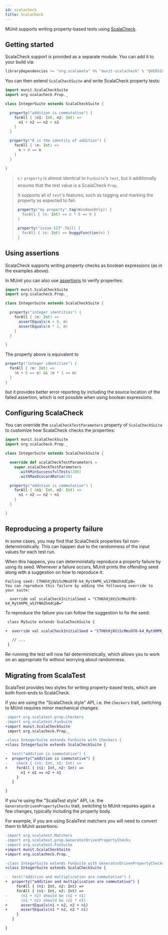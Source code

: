 ```yaml
---
id: scalacheck
title: ScalaCheck
---
```


MUnit supports writing property-based tests using
[ScalaCheck](http://www.scalacheck.org/).

## Getting started

ScalaCheck support is provided as a separate module. You can add it to your
build via:

```scala
libraryDependencies += "org.scalameta" %% "munit-scalacheck" % "@VERSION@" % Test
```

You can then extend `ScalaCheckSuite` and write ScalaCheck property tests:

```scala mdoc
import munit.ScalaCheckSuite
import org.scalacheck.Prop._

class IntegerSuite extends ScalaCheckSuite {

  property("addition is commutative") {
    forAll { (n1: Int, n2: Int) =>
      n1 + n2 == n2 + n1
    }
  }

  property("0 is the identity of addition") {
    forAll { (n: Int) =>
      n + 0 == n
    }
  }

}
```

> 👉 `property` is almost identical to `FunSuite`'s `test`, but it additionally
> ensures that the test value is a ScalaCheck `Prop`.
>
> It supports all of `test`'s features, such as tagging and marking the property
> as expected to fail:
>
> ```scala
> property("my property".tag(WindowsOnly)) {
>   forAll { (n: Int) => n * 0 == 0 }
> }
> ```
>
> ```scala
> property("issue-123".fail) {
>   forAll { (n: Int) => buggyFunction(n) }
> }
> ```

## Using assertions

ScalaCheck supports writing property checks as boolean expressions (as in the
examples above).

In MUnit you can also use [assertions](../assertions.md) to verify properties:

```scala mdoc:reset
import munit.ScalaCheckSuite
import org.scalacheck.Prop._

class IntegerSuite extends ScalaCheckSuite {

  property("integer identities") {
    forAll { (n: Int) =>
      assertEquals(n + 0, n)
      assertEquals(n * 1, n)
    }
  }

}
```

The property above is equivalent to

```scala
property("integer identities") {
  forAll { (n: Int) =>
    (n + 0 == n) && (n * 1 == n)
  }
}
```

but it provides better error reporting by including the source location of the
failed assertion, which is not possible when using boolean expressions.

## Configuring ScalaCheck

You can override the `scalaCheckTestParameters` property of `ScalaCheckSuite` to
customize how ScalaCheck checks the properties:

```scala mdoc:reset
import munit.ScalaCheckSuite
import org.scalacheck.Prop._

class IntegerSuite extends ScalaCheckSuite {

  override def scalaCheckTestParameters =
    super.scalaCheckTestParameters
      .withMinSuccessfulTests(200)
      .withMaxDiscardRatio(10)

  property("addition is commutative") {
    forAll { (n1: Int, n2: Int) =>
      n1 + n2 == n2 + n1
    }
  }

}
```

## Reproducing a property failure

In some cases, you may find that ScalaCheck properties fail
non-deterministically. This can happen due to the randomness of the input values
for each test run.

When this happens, you can deterministally reproduce a property failure by using
its seed. Whenever a failure occurs, MUnit prints the offending seed along with
a suggestion on how to reproduce it:

```
Failing seed: CTH6hXj8ViScMmsO78-k4_RytXHPK_wSJYNH2h4dCpB=
You can reproduce this failure by adding the following override to your suite:

  override val scalaCheckInitialSeed = "CTH6hXj8ViScMmsO78-k4_RytXHPK_wSJYNH2h4dCpB="

```

To reproduce the failure you can follow the suggestion to fix the seed:

```diff
 class MySuite extends ScalaCheckSuite {

+  override val scalaCheckInitialSeed = "CTH6hXj8ViScMmsO78-k4_RytXHPK_wSJYNH2h4dCpB="

   // ...
 }
```

Re-running the test will now fail deterministically, which allows you to work on
an appropriate fix without worrying about randomness.

## Migrating from ScalaTest

ScalaTest provides two styles for writing property-based tests, which are both
front-ends to ScalaCheck.

If you are using the "ScalaCheck style" API, i.e. the `Checkers` trait,
switching to MUnit requires minor mechanical changes:

```diff
-import org.scalatest.prop.Checkers
-import org.scalatest.FunSuite
+import munit.ScalaCheckSuite
 import org.scalacheck.Prop._

-class IntegerSuite extends FunSuite with Checkers {
+class IntegerSuite extends ScalaCheckSuite {

-  test("addition is commutative") {
+  property("addition is commutative") {
-    check { (n1: Int, n2: Int) =>
+    forAll { (n1: Int, n2: Int) =>
       n1 + n2 == n2 + n1
     }
   }

}
```

If you're using the "ScalaTest style" API, i.e. the
`GeneratorDrivenPropertyChecks` trait, switching to MUnit requires again a few
changes, typically including the property body.

For example, if you are using ScalaTest matchers you will need to convert them
to MUnit assertions:

```diff
-import org.scalatest.Matchers
-import org.scalatest.prop.GeneratorDrivenPropertyChecks
-import org.scalatest.FunSuite
+import munit.ScalaCheckSuite
+import org.scalacheck.Prop._

-class IntegerSuite extends FunSuite with GeneratorDrivenPropertyChecks with Matchers {
+class IntegerSuite extends ScalaCheckSuite {

-  test("addition and multiplication are commutative") {
+  property("addition and multiplication are commutative") {
     forAll { (n1: Int, n2: Int) =>
     forAll { (n1: Int, n2: Int) =>
-      (n1 + n2) should be (n2 + n1)
-      (n1 * n2) should be (n2 * n1)
+      assertEquals(n1 + n2, n2 + n1)
+      assertEquals(n1 * n2, n2 * n1)
     }
   }

}
```
